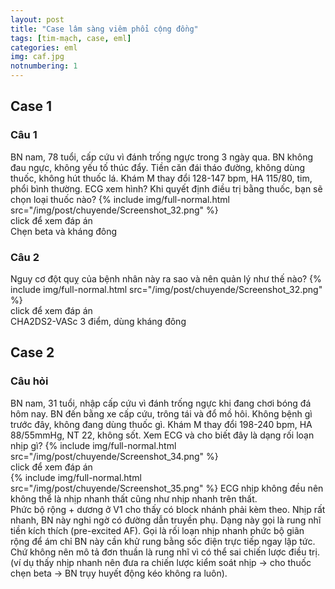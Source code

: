 ```yaml
---
layout: post
title: "Case lâm sàng viêm phổi cộng đồng"
tags: [tim-mạch, case, eml]
categories: eml
img: caf.jpg
notnumbering: 1
---
```


## Case 1

### Câu 1
<div class="alert alert-warning" role="alert">
  BN nam, 78 tuổi, cấp cứu vì đánh trống ngực trong 3 ngày qua. BN không đau ngực, không yếu tố thúc đẩy. Tiền căn đái tháo đường, không dùng thuốc, không hút thuốc lá. Khám M thay đổi 128-147 bpm, HA 115/80, tim, phổi bình thường. ECG xem hình? Khi quyết định điều trị bằng thuốc, bạn sẽ chọn loại thuốc nào?
  {% include img/full-normal.html src="/img/post/chuyende/Screenshot_32.png" %}
</div>

<div class="tomTat">
<div id="btTomTat" class="collapsed" data-toggle="collapse" href="#ndTomTat">
click để xem đáp án
</div>
<div id="ndTomTat" markdown="1" class="collapse multi-collapse ndTomTat">
Chẹn beta và kháng đông
</div>
</div>

### Câu 2
<div class="alert alert-warning" role="alert">
  Nguy cơ đột quỵ của bệnh nhân này ra sao và nên quản lý như thế nào?
  {% include img/full-normal.html src="/img/post/chuyende/Screenshot_32.png" %}
</div>

<div class="tomTat">
<div id="btTomTat" class="collapsed" data-toggle="collapse" href="#ndTomTat2">
click để xem đáp án
</div>
<div id="ndTomTat2" markdown="1" class="collapse multi-collapse ndTomTat2">
CHA2DS2-VASc 3 điểm, dùng kháng đông	
</div>
</div>

## Case 2

### Câu hỏi
<div class="alert alert-warning" role="alert">
  BN nam, 31 tuổi, nhập cấp cứu vì đánh trống ngực khi đang chơi bóng đá hôm nay. BN đến bằng xe cấp cứu, trông tái và đổ mồ hôi. Không bệnh gì trước đây, không đang dùng thuốc gì. Khám M thay đổi 198-240 bpm, HA 88/55mmHg, NT 22, không sốt. Xem ECG và cho biết đây là dạng rối loạn nhịp gì? 
  {% include img/full-normal.html src="/img/post/chuyende/Screenshot_34.png" %}
</div>

<div class="tomTat">
<div id="btTomTat" class="collapsed" data-toggle="collapse" href="#ndTomTat21">
click để xem đáp án
</div>
<div id="ndTomTat21" markdown="1" class="collapse multi-collapse ndTomTat21">
{% include img/full-normal.html src="/img/post/chuyende/Screenshot_35.png" %}
ECG nhịp không đều nên không thể là nhịp nhanh thất cũng như nhịp nhanh trên thất.<br>Phức bộ rộng + dương ở V1 cho thấy có block nhánh phải kèm theo. Nhịp rất nhanh, BN này nghi ngờ có đường dẫn truyền phụ. Dạng này gọi là rung nhĩ tiền kích thích (pre-excited AF). Gọi là rối loạn nhịp nhanh phức bộ giãn rộng để ám chỉ BN này cần khử rung bằng sốc điện trực tiếp ngay lập tức. Chứ không nên mô tả đơn thuần là rung nhĩ vì có thể sai chiến lược điều trị. (ví dụ thấy nhịp nhanh nên đưa ra chiến lược kiểm soát nhịp -> cho thuốc chẹn beta -> BN trụy huyết động kéo không ra luôn).  
</div>
</div>
